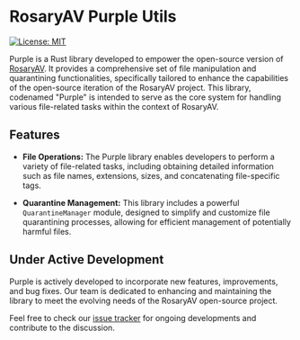 # RosaryAV Purple Utils

[![License: MIT](https://img.shields.io/badge/License-MIT-yellow.svg)](https://opensource.org/licenses/MIT)

Purple is a Rust library developed to empower the open-source version of [RosaryAV](https://github.com/WHots/RosaryAV). It provides a comprehensive set of file manipulation and quarantining functionalities, specifically tailored to enhance the capabilities of the open-source iteration of the RosaryAV project. This library, codenamed "Purple" is intended to serve as the core system for handling various file-related tasks within the context of RosaryAV.

## Features

- **File Operations:** The Purple library enables developers to perform a variety of file-related tasks, including obtaining detailed information such as file names, extensions, sizes, and concatenating file-specific tags.

- **Quarantine Management:** This library includes a powerful `QuarantineManager` module, designed to simplify and customize file quarantining processes, allowing for efficient management of potentially harmful files.

## Under Active Development

Purple is actively developed to incorporate new features, improvements, and bug fixes. Our team is dedicated to enhancing and maintaining the library to meet the evolving needs of the RosaryAV open-source project.

Feel free to check our [issue tracker](https://github.com/WHots/RosaryAV-Purple-Utils/issues) for ongoing developments and contribute to the discussion.


